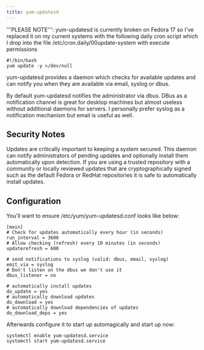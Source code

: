 ```yaml
---
title: yum-updatesd
---
```


'''PLEASE NOTE''': yum-updatesd is currently broken on Fedora 17 so I've
replaced it on my current systems with the following daily cron script which I
drop into the file /etc/cron.daily/00update-system with execute permissions

```
#!/bin/bash
yum update -y >/dev/null
```

yum-updatesd provides a daemon which checks for available updates and can
notify you when they are available via email, syslog or dbus.

By default yum-updatesd notifies the administrator via dbus. DBus as a
notification channel is great for desktop machines but almost useless without
additional daemons for servers. I personally prefer syslog as a notification
mechanism but email is useful as well.

## Security Notes

Updates are critically important to keeping a system secured. This daemon can
notify administrators of pending updates and optionally install them
automatically upon detection. If you are using a trusted repository with a
community or locally reviewed updates that are cryptographically signed such as
the default Fedora or RedHat repositories it is safe to automatically install
updates.

## Configuration

You'll want to ensure /etc/yum/yum-updatesd.conf looks like below:

```
[main]
# Check for updates automatically every hour (in seconds)
run_interval = 3600
# Allow checking (refresh) every 10 minutes (in seconds)
updaterefresh = 600

# send notifications to syslog (valid: dbus, email, syslog)
emit_via = syslog
# Don't listen on the dbus we don't use it
dbus_listener = no

# automatically install updates
do_update = yes
# automatically download updates
do_download = yes
# automatically download dependencies of updates
do_download_deps = yes
```

Afterwards configure it to start up automagically and start up now:

```
systemctl enable yum-updatesd.service
systemctl start yum-updatesd.service
```

